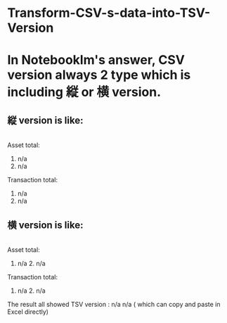 # Transform-CSV-s-data-into-TSV-Version
# In Notebooklm's answer, CSV version always 2 type which is including 縦 or 横 version.
## 縦 version is like:
<br>Asset total:
1. n/a
2. n/a

Transaction total:
1. n/a
2. n/a
## 横 version is like:
<br>Asset total:
1. n/a 2. n/a

Transaction total:
1. n/a 2. n/a

The result all showed TSV version : n/a  n/a ( which can copy and paste in Excel directly)
